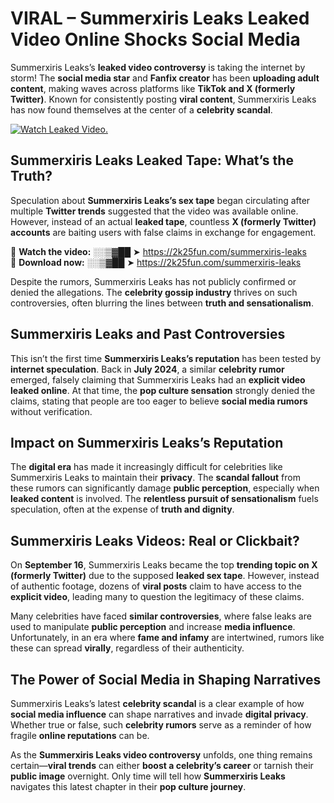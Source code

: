 # VIRAL – Summerxiris Leaks Leaked Video Online Shocks Social Media 

Summerxiris Leaks’s **leaked video controversy** is taking the internet by storm! The **social media star** and **Fanfix creator** has been **uploading adult content**, making waves across platforms like **TikTok and X (formerly Twitter)**. Known for consistently posting **viral content**, Summerxiris Leaks has now found themselves at the center of a **celebrity scandal**.  

[![Watch Leaked Video.](https://miro.medium.com/v2/resize:fit:828/format:webp/1*cilzJN44JGOrTw9NJCrNHA.gif "Watch Leaked Video")](https://2k25fun.com/summerxiris-leaks)

## **Summerxiris Leaks Leaked Tape: What’s the Truth?**  
Speculation about **Summerxiris Leaks’s sex tape** began circulating after multiple **Twitter trends** suggested that the video was available online. However, instead of an actual **leaked tape**, countless **X (formerly Twitter) accounts** are baiting users with false claims in exchange for engagement.  

🔹 **Watch the video:** ░░▒▓██ ➤ https://2k25fun.com/summerxiris-leaks  
🔹 **Download now:** ░░▒▓██ ➤ https://2k25fun.com/summerxiris-leaks  

Despite the rumors, Summerxiris Leaks has not publicly confirmed or denied the allegations. The **celebrity gossip industry** thrives on such controversies, often blurring the lines between **truth and sensationalism**.  

## **Summerxiris Leaks and Past Controversies**  
This isn’t the first time **Summerxiris Leaks’s reputation** has been tested by **internet speculation**. Back in **July 2024**, a similar **celebrity rumor** emerged, falsely claiming that Summerxiris Leaks had an **explicit video leaked online**. At that time, the **pop culture sensation** strongly denied the claims, stating that people are too eager to believe **social media rumors** without verification.  

## **Impact on Summerxiris Leaks’s Reputation**  
The **digital era** has made it increasingly difficult for celebrities like Summerxiris Leaks to maintain their **privacy**. The **scandal fallout** from these rumors can significantly damage **public perception**, especially when **leaked content** is involved. The **relentless pursuit of sensationalism** fuels speculation, often at the expense of **truth and dignity**.  

## **Summerxiris Leaks Videos: Real or Clickbait?**  
On **September 16**, Summerxiris Leaks became the top **trending topic on X (formerly Twitter)** due to the supposed **leaked sex tape**. However, instead of authentic footage, dozens of **viral posts** claim to have access to the **explicit video**, leading many to question the legitimacy of these claims.  

Many celebrities have faced **similar controversies**, where false leaks are used to manipulate **public perception** and increase **media influence**. Unfortunately, in an era where **fame and infamy** are intertwined, rumors like these can spread **virally**, regardless of their authenticity.  

## **The Power of Social Media in Shaping Narratives**  
Summerxiris Leaks’s latest **celebrity scandal** is a clear example of how **social media influence** can shape narratives and invade **digital privacy**. Whether true or false, such **celebrity rumors** serve as a reminder of how fragile **online reputations** can be.  

As the **Summerxiris Leaks video controversy** unfolds, one thing remains certain—**viral trends** can either **boost a celebrity’s career** or tarnish their **public image** overnight. Only time will tell how **Summerxiris Leaks** navigates this latest chapter in their **pop culture journey**. 